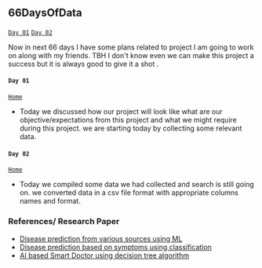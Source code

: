 ## 66DaysOfData 

[`Day 01`](#day-01)  [`Day 02`](#day-02) 

Now in next 66 days I have some plans related to project I am going to work on along with my friends.
TBH I don't know even we can make this project a success but it is always good to give it a shot . 

#### `Day 01` 

[`Home`](#66DaysOfData)
- Today we discussed how our project will look like what are our objective/expectations from this project and what we might require during this project. we are starting today by collecting some relevant data. 

#### `Day 02` 
[`Home`](#66DaysOfData)
- Today we compiled some data we had collected and search is still going on. we converted data in a csv file format with appropriate columns names and format. 

### References/ Research Paper 
- [Disease prediction from various sources using ML](#https://papers.ssrn.com/sol3/papers.cfm?abstract_id=3661426)
- [Disease prediction based on symptoms using classification](#http://www.xajzkjdx.cn/gallery/306-april2020.pdf)
- [AI based Smart Doctor using decision tree algorithm](#https://arxiv.org/ftp/arxiv/papers/1808/1808.01884.pdf)


